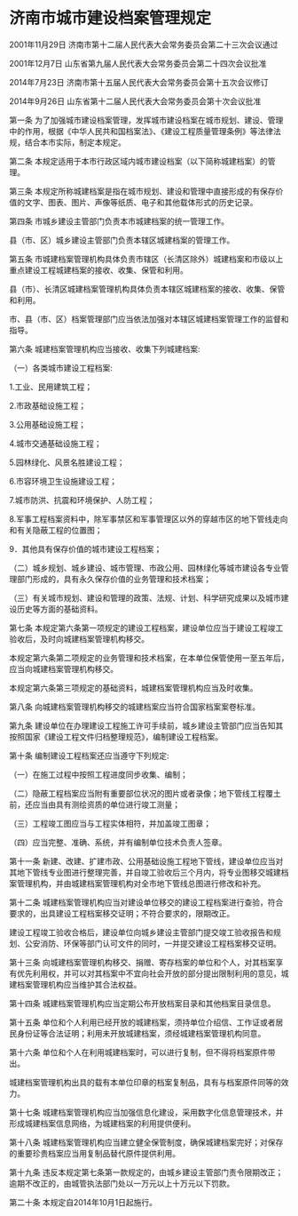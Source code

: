 # 济南市城市建设档案管理规定

2001年11月29日 济南市第十二届人民代表大会常务委员会第二十三次会议通过

2001年12月7日 山东省第九届人民代表大会常务委员会第二十四次会议批准

2014年7月23日 济南市第十五届人民代表大会常务委员会第十五次会议修订

2014年9月26日 山东省第十二届人民代表大会常务委员会第十次会议批准

<!-- INFO END -->

第一条 为了加强城市建设档案管理，发挥城市建设档案在城市规划、建设、管理中的作用，根据《中华人民共和国档案法》、《建设工程质量管理条例》等法律法规，结合本市实际，制定本规定。

第二条 本规定适用于本市行政区域内城市建设档案（以下简称城建档案）的管理。

第三条 本规定所称城建档案是指在城市规划、建设和管理中直接形成的有保存价值的文字、图表、图片、声像等纸质、电子和其他载体形式的历史记录。

第四条 市城乡建设主管部门负责本市城建档案的统一管理工作。

县（市、区）城乡建设主管部门负责本辖区城建档案的管理工作。

第五条 市城建档案管理机构具体负责市辖区（长清区除外）城建档案和市级以上重点建设工程城建档案的接收、收集、保管和利用。

县（市）、长清区城建档案管理机构具体负责本辖区城建档案的接收、收集、保管和利用。

市、县（市、区）档案管理部门应当依法加强对本辖区城建档案管理工作的监督和指导。

第六条 城建档案管理机构应当接收、收集下列城建档案:

（一）各类城市建设工程档案:

1.工业、民用建筑工程；

2.市政基础设施工程；

3.公用基础设施工程；

4.城市交通基础设施工程；

5.园林绿化、风景名胜建设工程；

6.市容环境卫生设施建设工程；

7.城市防洪、抗震和环境保护、人防工程；

8.军事工程档案资料中，除军事禁区和军事管理区以外的穿越市区的地下管线走向和有关隐蔽工程的位置图；

9．其他具有保存价值的城市建设工程档案；

（二）城乡规划、城乡建设、城市管理、市政公用、园林绿化等城市建设各专业管理部门形成的，具有永久保存价值的业务管理和技术档案；

（三）有关城市规划、建设和管理的政策、法规、计划、科学研究成果以及城市建设历史等方面的基础资料。

第七条 本规定第六条第一项规定的建设工程档案，建设单位应当于建设工程竣工验收后，及时向城建档案管理机构移交。

本规定第六条第二项规定的业务管理和技术档案，在本单位保管使用一至五年后，应当向城建档案管理机构移交。

本规定第六条第三项规定的基础资料，城建档案管理机构应当及时收集。

第八条 向城建档案管理机构移交的城建档案应当符合国家档案案卷标准。

第九条 建设单位在办理建设工程施工许可手续前，城乡建设主管部门应当告知其按照国家《建设工程文件归档整理规范》，编制建设工程档案。

第十条 编制建设工程档案还应当遵守下列规定:

（一）在施工过程中按照工程进度同步收集、编制；

（二）隐蔽工程档案应当附有重要部位状况的图片或者录像；地下管线工程覆土前，还应当由具有测绘资质的单位进行竣工测量；

（三）工程竣工图应当与工程实体相符，并加盖竣工图章；

（四）应当完整、准确、系统，并有编制单位技术负责人签章。

第十一条 新建、改建、扩建市政、公用基础设施工程地下管线，建设单位应当对其地下管线专业图进行整理完善，并自竣工验收后三个月内，将专业图移交城建档案管理机构，并由城建档案管理机构对全市地下管线总图进行修改和补充。

第十二条 城建档案管理机构应当对建设单位移交的建设工程档案进行查验，符合要求的，出具建设工程档案移交证明；不符合要求的，限期改正。

建设工程竣工验收合格后，建设单位向城乡建设主管部门提交竣工验收报告和规划、公安消防、环保等部门认可文件的同时，一并提交建设工程档案移交证明。

第十三条 向城建档案管理机构移交、捐赠、寄存档案的单位和个人，对其档案享有优先利用权，并可以对其档案中不宜向社会开放的部分提出限制利用的意见，城建档案管理机构应当维护其合法权益。

第十四条 城建档案管理机构应当定期公布开放档案目录和其他档案目录信息。

第十五条 单位和个人利用已经开放的城建档案，须持单位介绍信、工作证或者居民身份证等合法证明；利用未开放城建档案，须经城建档案管理机构同意。

第十六条 单位和个人在利用城建档案时，可以进行复制，但不得将档案原件带出。

城建档案管理机构出具的载有本单位印章的档案复制品，具有与档案原件同等的效力。

第十七条 城建档案管理机构应当加强信息化建设，采用数字化信息管理技术，并形成城建档案信息网络，为城建档案的利用提供便利。

第十八条 城建档案管理机构应当建立健全保管制度，确保城建档案完好；对保存的重要珍贵档案应当用复制品替代原件提供利用。

第十九条 违反本规定第七条第一款规定的，由城乡建设主管部门责令限期改正；逾期不改正的，由城管执法部门处以一万元以上十万元以下罚款。

第二十条 本规定自2014年10月1日起施行。

